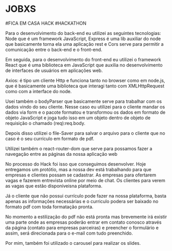 # JOBXS
#FICA EM CASA HACK
#HACKATHON

Para o desenvolvimento do back-end eu utilizei as seguintes tecnologias: Node que é um framework JavaScript, Express é uma lib auxiliar do node que basicamente torna ela uma aplicação rest e Cors serve para permitir a comunicação entre o back-end e o front-end. 

Em seguida, para o desenvolvimento do front-end eu utilizei o framework React que é uma biblioteca em JavaScript  que auxilia no desenvolvimento de interfaces de usuários em aplicações web.

Axios: é tipo um cliente Http e funciona tanto no browser como em node.js, que é basicamente uma biblioteca que interagi tanto com XMLHttpRequest como com  a interface do node.

Usei também o bodyParser que basicamente serve para trabalhar com os dados vindo do seu cliente. Nesse caso eu utilizei para o cliente mandar os dados via form e o pacote formatou e transformou os dados em formato de objeto JavaScript  e joga tudo isso em um objeto dentro de objeto de requisição o chamado (req):req.body. 

Depois disso utilizei  o file-Saver para salvar o arquivo para o cliente que no caso é o seu currículo em formato de pdf.

Utilizei também o react-router-dom que serve para possamos fazer a navegação entre as páginas da nossa aplicação web


No processo do Hack foi isso que conseguimos desenvolver. Hoje entregamos um protótio, mas a nossa dev está trabalhando para que empresas e clientes possam se cadastrar. As empresas para ofertarem vagas e fazerem entrevista online por meio de chat. Os clientes para verem as vagas que estão disponíveisna plataforma.

Já o cliente que não possui currículo pode fazer na nossa plataforma, basta apenas as informações necessárias   e o curriculo podera ser baixado no formato pdf com toda formatação pronta. 

No momento a estilização do pdf não está pronta mas brevemente irá existir uma parte onde as empresas poderão entrar em contato conosco através da página (contato para empresas parceiras) e preencher o formulário e assim, será direcionada para o e-mail com tudo preenchido. 

Por mim, também foi utilizado o carousel para realizar os slides.

